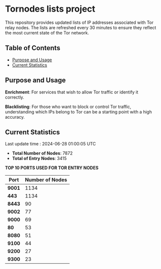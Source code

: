# Tornodes lists project

This repository provides updated lists of IP addresses associated with Tor relay nodes. The lists are refreshed every 30 minutes to ensure they reflect the most current state of the Tor network.

## Table of Contents

- [Purpose and Usage](#purpose-and-usage)
- [Current Statistics](#current-statistics)


## Purpose and Usage

**Enrichment**: For services that wish to allow Tor traffic or identify it correctly.

**Blacklisting**: For those who want to block or control Tor traffic, understanding which IPs belong to Tor can be a starting point with a high accuracy.

## Current Statistics

Last update time : 2024-06-28 01:00:05 UTC

- **Total Number of Nodes**: 7872
- **Total of Entry Nodes**: 3415

**TOP 10 PORTS USED FOR TOR ENTRY NODES**

| **Port** | **Number of Nodes** |
|------|-----------------|
| **9001**   | 1134  |
| **443**   | 1134  |
| **8443**   | 90  |
| **9002**   | 77  |
| **9000**   | 69  |
| **80**   | 53  |
| **8080**   | 51  |
| **9100**   | 44  |
| **9200**   | 27  |
| **9300**   | 23  |

